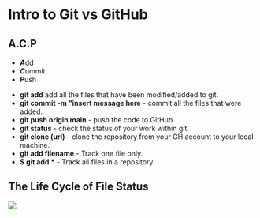 # Intro to Git vs GitHub

<h2>A.C.P</h2>
  <ul>
    <li><b><i>A</i></b>dd</li>
    <li><b><i>C</i></b>ommit</li>
    <li><b><i>P</i></b>ush</li>
  </ul>
  <ul>
    <li><b>git add</b> add all the files that have been modified/added to git.</b></li>
    <li><b>git commit -m "insert message here</b> - commit all the files that were added.</li>
    <li><b>git push origin main</b> - push the code to GitHub.</li>
    <li><b>git status</b> - check the status of your work within git.</li>
    <li><b>git clone (url)</b> - clone the repository from your GH account to your local machine.</li>
    <li><b>git add filename</b> - Track one file only.</li>
    <li><b>$ git add *</b> - Track all files in a repository.</li>
  </ul>

<h2>The Life Cycle of File Status</h2>
<img src="https://blog.udemy.com/wp-content/uploads/2015/08/image006.png">
